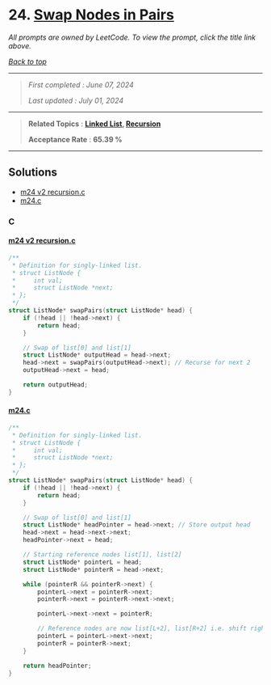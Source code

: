 # 24. [Swap Nodes in Pairs](<https://leetcode.com/problems/swap-nodes-in-pairs>)

*All prompts are owned by LeetCode. To view the prompt, click the title link above.*

*[Back to top](<../README.md>)*

------

> *First completed : June 07, 2024*
>
> *Last updated : July 01, 2024*

------

> **Related Topics** : **[Linked List](<by_topic/Linked List.md>), [Recursion](<by_topic/Recursion.md>)**
>
> **Acceptance Rate** : **65.39 %**

------

## Solutions

- [m24 v2 recursion.c](<../my-submissions/m24 v2 recursion.c>)
- [m24.c](<../my-submissions/m24.c>)
### C
#### [m24 v2 recursion.c](<../my-submissions/m24 v2 recursion.c>)
```C
/**
 * Definition for singly-linked list.
 * struct ListNode {
 *     int val;
 *     struct ListNode *next;
 * };
 */
struct ListNode* swapPairs(struct ListNode* head) {
    if (!head || !head->next) {
        return head;
    }

    // Swap of list[0] and list[1]
    struct ListNode* outputHead = head->next;
    head->next = swapPairs(outputHead->next); // Recurse for next 2
    outputHead->next = head;

    return outputHead;
}
```

#### [m24.c](<../my-submissions/m24.c>)
```C
/**
 * Definition for singly-linked list.
 * struct ListNode {
 *     int val;
 *     struct ListNode *next;
 * };
 */
struct ListNode* swapPairs(struct ListNode* head) {
    if (!head || !head->next) {
        return head;
    }

    // Swap of list[0] and list[1]
    struct ListNode* headPointer = head->next; // Store output head
    head->next = head->next->next;
    headPointer->next = head;

    // Starting reference nodes list[1], list[2]
    struct ListNode* pointerL = head;
    struct ListNode* pointerR = head->next;

    while (pointerR && pointerR->next) {
        pointerL->next = pointerR->next;
        pointerR->next = pointerR->next->next;

        pointerL->next->next = pointerR;

        // Reference nodes are now list[L+2], list[R+2] i.e. shift right by 2
        pointerL = pointerL->next->next;
        pointerR = pointerR->next;
    }

    return headPointer;
}
```

